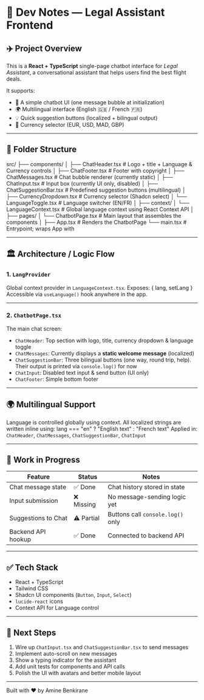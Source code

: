 
# 🧠 Dev Notes — Legal Assistant Frontend

## ✈️ Project Overview

This is a **React + TypeScript** single-page chatbot interface for *Legal Assistant*, a conversational assistant that helps users find the best flight deals.

It supports:
- 💬 A simple chatbot UI (one message bubble at initialization)
- 🌍 Multilingual interface (English 🇬🇧 / French 🇫🇷)
- 💡 Quick suggestion buttons (localized + bilingual output)
- 🎯 Currency selector (EUR, USD, MAD, GBP)

---

## 📁 Folder Structure

src/
├── components/
│   ├── ChatHeader.tsx         # Logo + title + Language & Currency controls
│   ├── ChatFooter.tsx         # Footer with copyright
│   ├── ChatMessages.tsx       # Chat bubble renderer (currently static)
│   ├── ChatInput.tsx          # Input box (currently UI only, disabled)
│   ├── ChatSuggestionBar.tsx  # Predefined suggestion buttons (multilingual)
│   ├── CurrencyDropdown.tsx   # Currency selector (Shadcn select)
│   └── LanguageToggle.tsx     # Language switcher (EN/FR)
│
├── context/
│   └── LanguageContext.tsx    # Global language context using React Context API
│
├── pages/
│   └── ChatbotPage.tsx        # Main layout that assembles the components
│
├── App.tsx                    # Renders the ChatbotPage
└── main.tsx                   # Entrypoint; wraps App with <LangProvider>

---

## 🏛 Architecture / Logic Flow

### 1. `LangProvider`
Global context provider in `LanguageContext.tsx`. Exposes:
{ lang, setLang }
Accessible via `useLanguage()` hook anywhere in the app.

---

### 2. `ChatbotPage.tsx`
The main chat screen:
- `ChatHeader`: Top section with logo, title, currency dropdown & language toggle
- `ChatMessages`: Currently displays a **static welcome message** (localized)
- `ChatSuggestionBar`: Three bilingual buttons (one way, round trip, help). Their output is printed via `console.log()` for now
- `ChatInput`: Disabled text input & send button (UI only)
- `ChatFooter`: Simple bottom footer

---

## 🌍 Multilingual Support

Language is controlled globally using context.
All localized strings are written inline using:
lang === "en" ? "English text" : "French text"
Applied in: `ChatHeader`, `ChatMessages`, `ChatSuggestionBar`, `ChatInput`

---

## 🚧 Work in Progress

| Feature               | Status     | Notes                                       |
|----------------------|------------|---------------------------------------------|
| Chat message state   | ✅ Done    | Chat history stored in state  |
| Input submission     | ❌ Missing | No message-sending logic yet                |
| Suggestions to Chat  | ⚠️ Partial | Buttons call `console.log()` only           |
| Backend API hookup   | ✅ Done    | Connected to backend API       |

---

## ✅ Tech Stack

- React + TypeScript
- Tailwind CSS
- Shadcn UI components (`Button`, `Input`, `Select`)
- `lucide-react` icons
- Context API for Language control

---

## 📌 Next Steps

1. Wire up `ChatInput.tsx` and `ChatSuggestionBar.tsx` to send messages
2. Implement auto-scroll on new messages
3. Show a typing indicator for the assistant
4. Add unit tests for components and API calls
5. Polish the UI with avatars and better mobile layout

---

Built with ❤️ by Amine Benkirane
